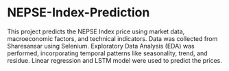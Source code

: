 # NEPSE-Index-Prediction
This project predicts the NEPSE Index price using market data, macroeconomic factors, and technical indicators. Data was collected from Sharesansar using Selenium. Exploratory Data Analysis (EDA) was performed, incorporating temporal patterns like seasonality, trend, and residue. Linear regression and LSTM model were used to predict the prices.
